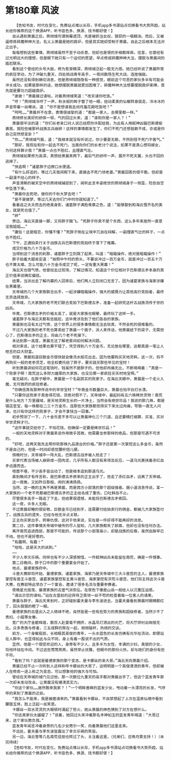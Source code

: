 # 第180章 风波
        【告知书友，时代在变化，免费站点难以长存，手机app多书源站点切换看书大势所趋，站长给你推荐的这个换源APP，听书音色多、换源、找书都好使！】
       自从遇到萧晨之后，燕倾城可谓倒霉透顶，先是被抓当女奴，狼狈的一塌糊涂。而后，又被逼修炼碎魔种神大法，名义上萧晨是她的鼎炉，但是其实她却受制于萧晨，自此之后根本无法对之出手。
       每每想到这些事情，燕倾城虽然不至于动杀意，但却也是恨的牙根都痒痒。往昔，也曾经有过光明远大的理想，但是眼下她只有一个迫切的愿望，早点修成碎魔种神大法，摆脱与萧晨间的尴尬联系。
       看到这个曾经的头号大敌，修为愈渐精深，燕倾城泛起一股无力感。她已经听说了萧晨昨夜的疯狂举动，为了冲破九重天，四处挑战青年高手，一夜间数场生死大战，连挫强敌。
       虽然还没有得到确切消息，但是燕倾城隐隐有一种感觉，眼前这个可恶的家伙多半有可能会冲关成功。如果是那样的话，她想摆脱萧晨就更加困难了，碎魔种神大法想要摆脱鼎炉束缚，首先就是要功力超越鼎炉。
       “谢谢！”萧晨接过请帖，对着燕倾城笑道：“改天请你吃饭。”
       “哼！”燕倾城冷哼了一声，秋水般的眸子瞥了他一眼，扭动柔美的仙躯转身就走，冷冰冰的声音带着一丝嘲讽，道：“你不是想请我去闭月羞花殿吃饭吧？”
       “呵呵……”萧晨并不在意，表情很诚挚的道：“都是一家人，去哪里都一样。”
       燕倾修长美好的娇体一顿，气的回过头来，道：“谁和你是一家人？！”
       萧晨很平淡的道：“你们长老亲口对人说已经把你许配给我，为此有人用弑神凶器巴斯德偷袭我，我险些被那杆战族古兵崩碎！这样的事情都发生了，你们不死门还想抵赖不成，亦或是你自己突然想变卦？”
       “你……”燕倾城气极，道：“我根本就没有听说过，你少要耍无赖，不然别怪不死门不客气。”
       “那好，我现在和你一起去不死门，当面向你们的长老讨个说法，如果不是真心想将嫁女，为何这样算计我？”萧晨一点也不脸红，且理直气壮。
       燕倾城如果修为高深，真想给萧晨来两下，最后气的娇哼一声，展开不死天翼，头也不回的逃掉了。
       “快追啊！”诸葛胖子边擦口水便道。
       “有什么好追的，等过几天我闲暇下来，直接去不死门领老婆。”萧晨回答的很干脆，但却是一副漫不经心的样子。
       声音清晰的被天空中的燕倾城捕捉到了，闻听此言丰姿绝世的燕倾城身子一侧歪，险些自空中坠落下来。
       “萧晨你去死吧，做你的千秋大梦去吧！”
       “是不是做梦，等过几天去你们门中时你就知道了。”
       看着逃之夭夭而去的绝美身影，诸葛胖子满脸羡慕之色，道：“能够娶到和海云雪齐名的美女，就是死也值了。”
       “砰”
       旁边，海云天直接一脚，又将胖子踹飞。“死胖子你真不是个东西，这么多年来居然一直意淫我姐姐……”
       “庸俗！这是暗恋，你懂不懂？”死胖子倒在尘埃中兀自在辩解，一副理直气壮的样子，一点也不脸红。
       下午，正通拍卖行关于战族古兵巴斯德的竞拍终于落下了帷幕。
       成交价格为八十万金币。
       当得到这个消息的刹那，诸葛胖子立刻跳了起来，叫道：“暗箱操作，绝对是暗箱操作！”
       胖子拍着大腿肯定道：“按照中午时的势头，不要说冲过一百万金币，就是冲过一百五十万也不算太难。怎么可能八十万金币成交了呢，一定有重大黑幕！”
       海云天也很气愤，他曾经去过现场，了解过情况，知道这个价位相对于巴斯德古矛本身的真正价值来说确实偏低。
       结果，当派出去了解内幕的人回来后，他们两人立刻闭口无言了。因为诸葛家族与海家涉嫌在黑幕里。
       天帝城的几个大家族联合出手，一起涉嫌暗箱操作，强大的威慑力让其他高价竞拍者，最终无奈选择放弃。
       天帝城，几大家族的老不死们联合竞拍下巴斯德古矛，准备一起研究这杆古战族流传于世的凶兵。
       毕竟，巴斯德古矛的价格太高了，就是大家族也眼晕，最终玩了这样一手。
       诸葛胖子与海云天都有些尴尬，这毕竟涉及到了他们各自的家族。
       萧晨倒也没有太过气愤，这个世界上的很多事情都无法去较真，不然会死的很难看的。
       不过几大家族的老不死也算卖给了萧晨一个面子，派人来传话，他萧晨结下的梁子，无需担心了，巴斯德古矛的正主，将由几个老不死接下。
       未达到那一高度，萧晨无法了解老辈间如何解决问题。
       相对来说，这个结果也算不错了，凭空得到八十万金币，无论放在哪里，这都真是一笔让人咂舌的巨大财富。
       但是，萧晨知道巨额金币很快就会像流水般花出去，因为他要购买天地灵粹。这一次，将不再购买一般的老参灵芝，他全权委托给了胖子，要买就买那些罕见的宝材！
       听到萧晨讲如何花这笔钱时，钱虽然不是胖子的，但他却肉痛无比，不断喃喃着：“真是一个败家子啊！南荒这么多财力雄厚的大家族，也没见哪一家疯狂买天材地宝啊。”
       毫无疑问，在胖子眼中，萧晨是一个名副其实的败家子。在海云天眼中，萧晨是一个走火入魔，无可救药的疯狂修者。
       “你确信真有那种传说中的罕世宝材？”毕竟金币数量巨大，萧晨也怕平白打水漂。
       “只要你这败家子真舍得花钱，货绝对假不了。天帝城中，最起码有五六株稀世灵物！南荒是什么地方？万里疆域，是天地灵粹生长的一片净土，当然会有绝世珍品！我说的那几株，都是镇店至宝，每一株都在二三十万金币，连那些大家族都觉得买下来太过肉痛，导致一直无人问津。也只有你这样的败家子，才会不拿钱当一回事。”
       初步预测了一下，八十金币差不多可以让萧晨神化三个穴道，且还要精打细算，买准、买对罕世灵粹才行。
       “这件事就交给你了，不怕花钱，但确保一定要是稀世珍品！”
       一般的天地灵粹对于萧晨来说作用微乎其微，他需要龙参那样的绝品，但那是可遇不可求的。
       “好吧，这两天我先去帮你砍那株九品莲台的价格。”胖子还是第一次掌控这么多金币，虽然不是自己的，但是一时间却感觉腰杆倍儿硬。
       傍晚时分，天帝城中一阵大乱，巴斯德古战矛被人抢走了！
       买家代表当场被人崩碎成一团肉泥，几乎所有人都没有来得及反应，一道乌光裹挟着赤红血矛远遁而去。
       喧嚣不堪，不少高手皆出动了，但是根本追到那道乌光。
       直到晚间才有传言称，是巴斯德古矛原来的正主出手了，抢走了赤红血矛，远离了天帝城。
       这一夜晚，又如昨日那般，闹的沸沸扬扬。
       当然，这一晚的主角不再是萧晨，而是西方小部落的那个超级强者。据小道消息传说，某一大家族的一个老不死都被巴斯德古矛的正主给击成了重伤，口吐鲜血不止。
       尽管很多高手一路追了下去，但结果很遗憾，未能将巴斯德古矛索回。
       这一夜，许多人无眠。
       不过萧晨却睡的很安稳，巨额金币已经到手，连需要付给拍卖行的佣金，都被几大家族垫付了。战族古兵的遗失，已经与他无半点关联。
       正主向买家出手，转移仇恨，这对于他来说，实在是一件好得不能再好的消息。
       第二日，这件事情天帝城中被传的尽人皆知，几大家族都失了颜面，但却也没有任何办法。
       离开南荒追进西部，那是不可能的，传说那个小部落虽小，却是战族的后裔，虽然血脉早已不纯，但也不是好惹的。
       “有趣啊，有趣！”
       “哈哈，这是天大的讽刺。”
       ……
       不少人幸灾乐祸，同样也有不少人深感惋惜，一件弑神凶兵未能留在南荒，确是一件憾事。
       第二日晚间，胖子口中的那个重要宴会开始了。
       地点，曼德家族府中。
       斗兽大赛即将开始，曼德家族、诸葛家族、海家乃是天帝城中三大斗兽宫的主人，曼德家族掌控有兽王斗兽宫、诸葛家族掌控有玄黄斗兽宫、海家掌控有洪荒斗兽宫，他们将主持这次斗兽大赛，在赛前特此举办了一个宴会，邀请了很多名流与重要参赛者。
       夜晚星光摇曳，曼德家族的古堡气派恢弘，在夜色下像是山岳一般给人以沉重压迫感。
       “请出示您的请帖。”站在古堡前的迎宾侍卫首领一丝不苟的检查着每一位客人的请柬。
       萧晨与胖子、海云天来到时，正好碰到霍夫曼与李东波进去，当霍夫曼看到萧晨时眼睛都红了，回头狠狠的瞪了一眼。
       曼德家族的古堡出入之人络绎不绝，自然皆是一些有些势力的贵族和超级修者，当然少不了贵妇、小姐等女眷。
       宽广的大厅金碧辉煌，数百人赴宴毫不拥挤，水晶吊灯洒出的光芒，将大厅烘衬出绚丽无比。众多贵族与修者，三五成群的聚在一起，频频碰杯，热络的交谈。
       前方，一个身躯挺拔，长相极其英俊的青年，一头水蓝色的长发仿佛有光华在流动，即便站在人群中，也显得如此与众不同，身上有着一股说不出的气质。
       显然，他是一个很受欢迎的人，身旁有不少人，且多半为女性，丰满的少妇，美貌的少女，将他环绕在中间。不过这些莺莺燕燕，虽然举止优雅，但眼中的那份火热，却与她们的身份有些不符。
       “看到了吗？这就是曼德家族的那个变态，是卡娜丝的亲大哥。”海云天向萧晨介绍。
       萧晨已经不止一次听到人这样称呼卡娜丝的大哥了，这明明是一个英俊潇洒的青年，但却被人在修炼一途上称之为变态，可以想象他的强大与可怕。
       曾经在天帝城的城门见过他，那一次数位九重天的高手都对萧晨出手了，但这个蓝发青年那一次却未发动攻击，让萧晨没有摸清其实力。
       “你这个家伙……居然敢来我家？！”一个明眸善睐的蓝发少女，甩动着一头漂亮的长发，气呼呼的来到了萧晨的近前。
       “我怎么不能来，我是被邀请来的。”萧晨看到卡娜丝，不自禁想起了上次在温泉仙境中看到朦胧玉体，脸上泛起一丝笑意。
       卡娜丝一双水灵灵的大眼顿时涌起了怒火，她从萧晨的神色猜到了对方在想什么。
       “你这臭家伙太龌龊了！”说着，她回过头来冲着那名丰神如玉的蓝发青年喊道：“大哥过来，这个家伙欺负我。”
       蓝发青年闻言冲着身旁的几名少女莞尔一笑，向着萧晨他们这里走来。
       不远处，霍夫曼与李东波皆露出了幸灾乐祸的笑容。
       另一边，海云雪等几名南荒佳丽也转过了头，关注着这里。（兄弟们，召唤月票支持！）（未完待续）
       【告知书友，时代在变化，免费站点难以长存，手机app多书源站点切换看书大势所趋，站长给你推荐的这个换源APP，听书音色多、换源、找书都好使！】